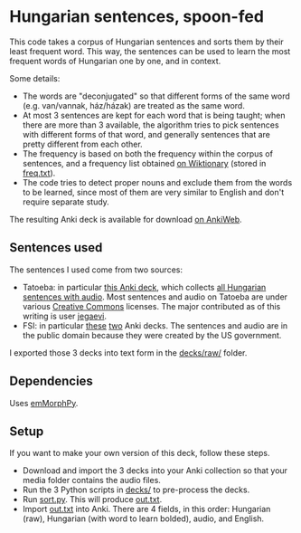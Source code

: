 # Hungarian sentences, spoon-fed
This code takes a corpus of Hungarian sentences and sorts them by their least frequent word. This way, the sentences can be used to learn the most frequent words of Hungarian one by one, and in context.

Some details:
- The words are "deconjugated" so that different forms of the same word (e.g. van/vannak, ház/házak) are treated as the same word.
- At most 3 sentences are kept for each word that is being taught; when there are more than 3 available, the algorithm tries to pick sentences with different forms of that word, and generally sentences that are pretty different from each other.
- The frequency is based on both the frequency within the corpus of sentences, and a frequency list obtained [on Wiktionary](https://en.wiktionary.org/wiki/Wiktionary:Frequency_lists/Hungarian_webcorpus_frequency_list) (stored in [freq.txt](freq.txt)).
- The code tries to detect proper nouns and exclude them from the words to be learned, since most of them are very similar to English and don't require separate study.

The resulting Anki deck is available for download [on AnkiWeb](https://ankiweb.net/shared/info/593843988).

## Sentences used
The sentences I used come from two sources:
- Tatoeba: in particular [this Anki deck](https://ankiweb.net/shared/info/1691262801), which collects [all Hungarian sentences with audio](https://tatoeba.org/eng/audio/index/hun). Most sentences and audio on Tatoeba are under various [Creative Commons](https://creativecommons.org/) licenses. The major contributed as of this writing is user [jegaevi](https://tatoeba.org/eng/user/profile/jegaevi).
- FSI: in particular [these](https://ankiweb.net/shared/info/124854924) [two](https://ankiweb.net/shared/info/1875520915) Anki decks. The sentences and audio are in the public domain because they were created by the US government.

I exported those 3 decks into text form in the [decks/raw/](decks/raw/) folder.

## Dependencies
Uses [emMorphPy](https://github.com/dlt-rilmta/emmorphpy).

## Setup
If you want to make your own version of this deck, follow these steps.
- Download and import the 3 decks into your Anki collection so that your media folder contains the audio files.
- Run the 3 Python scripts in [decks/](decks/) to pre-process the decks.
- Run [sort.py](sort.py). This will produce [out.txt](out.txt).
- Import [out.txt](out.txt) into Anki. There are 4 fields, in this order: Hungarian (raw), Hungarian (with word to learn bolded), audio, and English.
